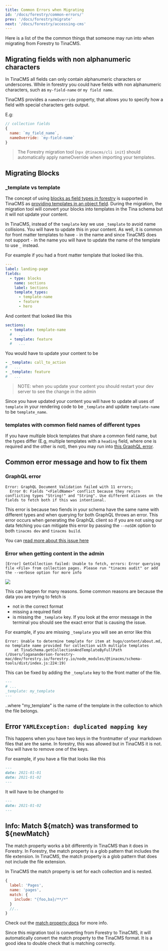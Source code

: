 ```yaml
---
title: Common Errors when Migrating
id: '/docs/forestry/common-errors/'
prev: '/docs/forestry/migrate'
next: '/docs/forestry/accessing-cms'
---
```


Here is a list of the the common things that someone may run into when migrating from Forestry to TinaCMS.

## Migrating fields with non alphanumeric characters

In TinaCMS all fields can only contain alphanumeric characters or underscores. While in forestry you could have fields with non alphanumeric characters, such as `my-field-name` or `my field name`.

TinaCMS provides a `nameOverride` property, that allows you to specify how a field with special characters gets output.

E.g:

```js
// collection fields
{
  name: `my_field_name`,
  nameOverride: `my-field-name`
}
```

> The Forestry migration tool (`npx @tinacms/cli init`) should automatically apply nameOverride when importing your templates.

## Migrating Blocks

### \_template vs template

The concept of using [blocks as field types in forestry](https://forestry.io/docs/settings/fields/blocks/) is supported in TinaCMS as [providing templates in an object field](/docs/editing/blocks/). During the migration, the migration tool will convert your blocks into templates in the Tina schema but it will not update your content.

In TinaCMS, instead of the `template` key we use `_template` to avoid name collisions. You will have to update this in your content. As well, it is common for front matter templates to have `-` in the name and since TinaCMS does not support `-` in the name you will have to update the name of the template to use `_` instead.

For example if you had a front matter template that looked like this.

```yaml
---
label: landing-page
fields:
  - type: blocks
    name: sections
    label: Sections
    template_types:
      - template-name
      - feature
      - hero
```

And content that looked like this

```yaml
sections:
  - template: template-name
  #   ...
  - template: feature
  #   ...
```

You would have to update your content to be

```yaml
- _template: call_to_action
#   ...
- _template: feature
#   ...
```

> NOTE: when you update your content you should restart your dev server to see the change in the admin

Since you have updated your content you will have to update all uses of `template` in your rendering code to be `_template` and update `template-name` to be `template_name`.

### templates with common field names of different types

If you have multiple block templates that share a common field name, but the types differ (E.g, multiple templates with a `heading` field, where one is required and the other is not), then you may run into [this GraphQL error](/docs/forestry/common-errors/#graphql-error).

## Common error message and how to fix them

### GraphQL error

```
Error: GraphQL Document Validation failed with 11 errors;
  Error 0: Fields "<FieldName>" conflict because they return conflicting types "String!" and "String". Use different aliases on the fields to fetch both if this was intentional.
```

This error is because two fiends in your schema have the same name with different types and when querying for both GraphQL throws an error. This error occurs when generating the GraphQL client so if you are not using our data fetching you can mitigate this error by passing the `--noSDK` option to both `tinacms dev` and `tinacms build`.

You can [read more about this issue here](https://github.com/tinacms/tinacms/issues/3150#issuecomment-1239796350)

### Error when getting content in the admin

```
[Error] GetCollection failed: Unable to fetch, errors: Error querying file <File> from collection pages. Please run "tinacms audit" or add the --verbose option for more info
```

![](https://res.cloudinary.com/forestry-demo/image/upload/v1673619483/tina-io/docs/forestry-migration/Screen-Shot-Error-Messager.png)

This can happen for many reasons. Some common reasons are because the data you are trying to fetch is

- not in the correct format
- missing a required field
- is missing the `_template` key.
  If you look at the error message in the terminal you should see the exact error that is causing the issue.

For example, if you are missing `_template` you will see an error like this

```
Error: Unable to determine template for item at hugo/content/about.md, no template name provided for collection with multiple templates
    at TinaSchema.getCollectionAndTemplateByFullPath (/Users/logananderson-forestry-mac/dev/forestry.io/forestry.io/node_modules/@tinacms/schema-tools/dist/index.js:224:19)
```

This can be fixed by adding the `_template` key to the front matter of the file.

```md
---
# ...
_template: my_template
---
```

..where "my_template" is the name of the template in the collection to which the file belongs.

## Error `YAMLException: duplicated mapping key`

This happens when you have two keys in the frontmatter of your markdown files that are the same. In forestry, this was allowed but in TinaCMS it is not. You will have to remove one of the keys.

For example, if you have a file that looks like this

```md
---
date: 2021-01-01
date: 2021-01-02
---
```

It will have to be changed to

```md
---
date: 2021-01-02
---
```

## Info: Match ${match} was transformed to ${newMatch}

The match property works a bit differently in TinaCMS than it does in Forestry. In Forestry, the match property is a glob pattern that includes the file extension. In TinaCMS, the match property is a glob pattern that does not include the file extension.

In TinaCMS the match property is set for each collection and is nested.

```js
{
  label: 'Pages',
  name: 'pages',
  match: {
    include: "{foo,ba}/**/*"
  }
  //..
}
```

Check out the [match property docs](/docs/collections/#match) for more info.

Since this migration tool is converting from Forestry to TinaCMS, it will automatically convert the match property to the TinaCMS format. It is a good idea to double check that is matching correctly.
